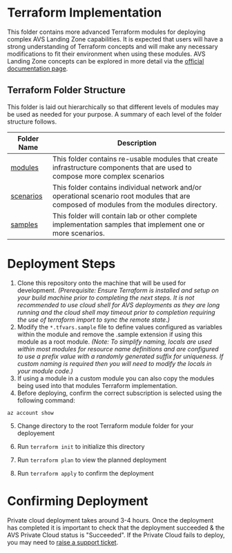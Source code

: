 # Terraform Implementation

This folder contains more advanced Terraform modules for deploying complex AVS Landing Zone capabilities. It is expected that users will have a strong understanding of Terraform concepts and will make any necessary modifications to fit their environment when using these modules. AVS Landing Zone concepts can be explored in more detail via the [official documentation page](https://docs.microsoft.com/en-us/azure/cloud-adoption-framework/scenarios/azure-vmware/ready).

## Terraform Folder Structure

This folder is laid out hierarchically so that different levels of modules may be used as needed for your purpose.  A summary of each level of the folder structure follows.

| Folder Name         | Description                                                  |
| ------------------- | ------------------------------------------------------------ |
| [modules](./modules)            | This folder contains re-usable modules that create infrastructure components that are used to compose more complex scenarios |
| [scenarios](./scenarios/)  | This folder contains individual network and/or operational scenario root modules that are composed of modules from the modules directory. |
| [samples](./samples/)     | This folder will contain lab or other complete implementation samples that implement one or more scenarios.  |



# Deployment Steps

1. Clone this repository onto the machine that will be used for development. *(Prerequisite: Ensure Terraform is installed and setup on your build machine prior to completing the next steps.  It is not recommended to use cloud shell for AVS deployments as they are long running and the cloud shell may timeout prior to completion requiring the use of terraform import to sync the remote state.)* 
2. Modify the `*.tfvars.sample` file to define values configured as variables within the module and remove the .sample extension if using this module as a root module. *(Note: To simplify naming, locals are used within most modules for resource name definitions and are configured to use a prefix value with a randomly generated suffix for uniqueness.  If custom naming is required then you will need to modify the locals in your module code.)*
3. If using a module in a custom module you can also copy the modules being used into that modules Terraform implementation.
4. Before deploying, confirm the correct subscription is selected using the following command:

```
az account show
```

5. Change directory to the root Terraform module folder for your deployement


1. Run `terraform init` to initialize this directory
2. Run `terraform plan` to view the planned deployment
3. Run `terraform apply` to confirm the deployment

# Confirming Deployment

Private cloud deployment takes around 3-4 hours. Once the deployment has completed it is important to check that the deployment succeeded & the AVS Private Cloud status is "Succeeded". If the Private Cloud fails to deploy, you may need to [raise a support ticket](https://docs.microsoft.com/en-us/azure/azure-vmware/fix-deployment-failures).